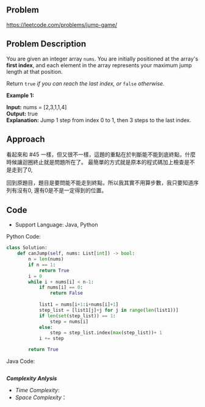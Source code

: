 ## Problem

https://leetcode.com/problems/jump-game/

## Problem Description
You are given an integer array `nums`. You are initially positioned at the array's **first index**, and each element in the array represents your maximum jump length at that position.

Return `true` *if you can reach the last index, or* `false` *otherwise.*

 

**Example 1:**

**Input:** nums = [2,3,1,1,4]  </br>
**Output:** true  </br>
**Explanation:** Jump 1 step from index 0 to 1, then 3 steps to the last index.




## Approach
看起來和 #45 一樣，但又很不一樣，這題的重點在於判斷能不能到底終點，什麼時候讓迴圈終止就是問題所在了。
最簡單的方式就是原本的程式碼加上檢查是不是走到了0,

回到原題目，題目是要問能不能走到終點，所以我其實不用算步數，我只要知道序列有沒有0, 還有0是不是一定得到的位置。

## Code

- Support Language: Java, Python

Python Code:

```py
class Solution:
    def canJump(self, nums: List[int]) -> bool:
        n = len(nums)
        if n == 1:
            return True
        i = 0
        while i + nums[i] < n-1:
            if nums[i] == 0:
                return False
        
            list1 = nums[i+1:i+nums[i]+1] 
            step_list = [list1[j]+j for j in range(len(list1))]
            if len(set(step_list)) == 1:
                step = nums[i]
            else:
                step = step_list.index(max(step_list))+ 1
            i += step

        return True
```

Java Code:

```

```

**_Complexity Anlysis_**

- _Time Complexity_: 
- _Space Complexity_：
